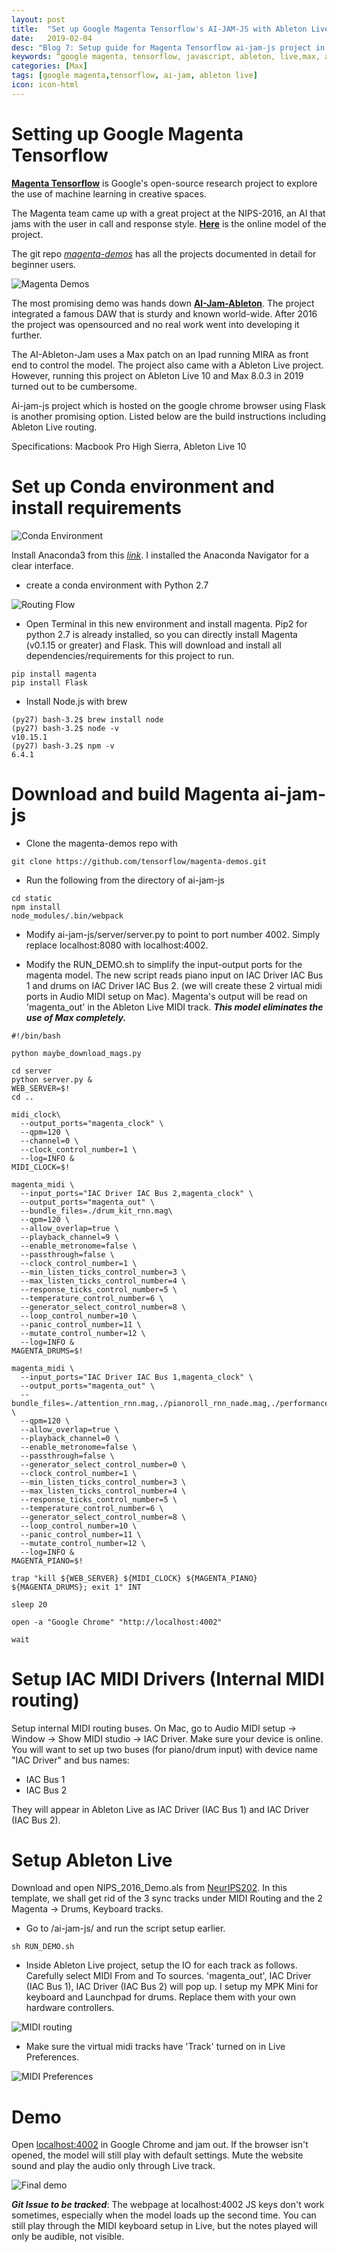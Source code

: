 ```yaml
---
layout: post
title:  "Set up Google Magenta Tensorflow's AI-JAM-JS with Ableton Live"
date:   2019-02-04
desc: "Blog 7: Setup guide for Magenta Tensorflow ai-jam-js project in Ableton Live"
keywords: “google magenta, tensorflow, javascript, ableton, live,max, audio engineering, art, music, music technology, computer science, internet, artificial intelligence, machine learning,music production, midi, ai-duet"
categories: [Max]
tags: [google magenta,tensorflow, ai-jam, ableton live]
icon: icon-html
---
```


# **Setting up Google Magenta Tensorflow**

[**Magenta Tensorflow**](https://magenta.tensorflow.org/) is Google's open-source research project to explore the use of machine learning in creative spaces.

The Magenta team came up with a great project at the NIPS-2016, an AI that jams with the user in call and response style. [**Here**](https://experiments.withgoogle.com/ai-duet) is the online model of the project. 

The git repo [*magenta-demos*](https://github.com/tensorflow/magenta-demos) has all the projects documented in detail for beginner users. 

<img src="{{ site.baseurl }}/static/assets/img/blog/magenta/magenta-demos.png" alt="Magenta Demos" class="center" />

The most promising demo was hands down [**AI-Jam-Ableton**](https://github.com/tensorflow/magenta-demos/tree/master/ai-jam-ableton). The project integrated a famous DAW that is sturdy and known world-wide. After 2016 the project was opensourced and no real work went into developing it further.

The AI-Ableton-Jam uses a Max patch on an Ipad running MIRA as front end to control  the model. The project also came with a Ableton Live project. However, running this project on Ableton Live 10 and Max 8.0.3 in 2019 turned out to be cumbersome. 

Ai-jam-js project which is hosted on the google chrome browser using Flask is another promising option. Listed below are the build instructions including Ableton Live routing. 

Specifications: Macbook Pro High Sierra, Ableton Live 10
# Set up Conda environment and install requirements

<img src="{{ site.baseurl }}/static/assets/img/blog/magenta/conda-env.png" alt="Conda Environment" class="center" />

Install Anaconda3 from this [*link*](https://www.anaconda.com/distribution/). I installed the Anaconda Navigator for a clear interface. 

* create a conda environment with Python 2.7
<img src="{{ site.baseurl }}/static/assets/img/blog/routing-flow.png" alt="Routing Flow" class="center" />

* Open Terminal in this new environment and install magenta. Pip2 for python 2.7 is already installed, so you can directly install Magenta (v0.1.15 or greater) and Flask. This will download and install all dependencies/requirements for this project to run.

```
pip install magenta
pip install Flask
```

* Install Node.js with brew

```
(py27) bash-3.2$ brew install node
(py27) bash-3.2$ node -v
v10.15.1
(py27) bash-3.2$ npm -v
6.4.1 
```


# Download and build Magenta ai-jam-js

* Clone the magenta-demos repo with 

```git clone https://github.com/tensorflow/magenta-demos.git```

* Run the following from the directory of ai-jam-js

```
cd static
npm install
node_modules/.bin/webpack
```

* Modify ai-jam-js/server/server.py to point to port number 4002. Simply replace localhost:8080 with localhost:4002.


* Modify the RUN\_DEMO.sh to simplify the input-output ports for the magenta model. The new script reads piano input on IAC Driver IAC Bus 1 and drums on IAC Driver IAC Bus 2. (we will create these 2 virtual midi ports in Audio MIDI setup on Mac). Magenta's output will be read on 'magenta_out' in the Ableton Live MIDI track. ***This model eliminates the use of Max completely.***

```
#!/bin/bash

python maybe_download_mags.py

cd server
python server.py &
WEB_SERVER=$!
cd ..

midi_clock\
  --output_ports="magenta_clock" \
  --qpm=120 \
  --channel=0 \
  --clock_control_number=1 \
  --log=INFO &
MIDI_CLOCK=$!

magenta_midi \
  --input_ports="IAC Driver IAC Bus 2,magenta_clock" \
  --output_ports="magenta_out" \
  --bundle_files=./drum_kit_rnn.mag\
  --qpm=120 \
  --allow_overlap=true \
  --playback_channel=9 \
  --enable_metronome=false \
  --passthrough=false \
  --clock_control_number=1 \
  --min_listen_ticks_control_number=3 \
  --max_listen_ticks_control_number=4 \
  --response_ticks_control_number=5 \
  --temperature_control_number=6 \
  --generator_select_control_number=8 \
  --loop_control_number=10 \
  --panic_control_number=11 \
  --mutate_control_number=12 \
  --log=INFO &
MAGENTA_DRUMS=$!

magenta_midi \
  --input_ports="IAC Driver IAC Bus 1,magenta_clock" \
  --output_ports="magenta_out" \
  --bundle_files=./attention_rnn.mag,./pianoroll_rnn_nade.mag,./performance.mag \
  --qpm=120 \
  --allow_overlap=true \
  --playback_channel=0 \
  --enable_metronome=false \
  --passthrough=false \
  --generator_select_control_number=0 \
  --clock_control_number=1 \
  --min_listen_ticks_control_number=3 \
  --max_listen_ticks_control_number=4 \
  --response_ticks_control_number=5 \
  --temperature_control_number=6 \
  --generator_select_control_number=8 \
  --loop_control_number=10 \
  --panic_control_number=11 \
  --mutate_control_number=12 \
  --log=INFO &
MAGENTA_PIANO=$!

trap "kill ${WEB_SERVER} ${MIDI_CLOCK} ${MAGENTA_PIANO} ${MAGENTA_DRUMS}; exit 1" INT

sleep 20

open -a "Google Chrome" "http://localhost:4002"

wait

```


# Setup IAC MIDI Drivers (Internal MIDI routing)

Setup internal MIDI routing buses. On Mac, go to Audio MIDI setup -> Window -> Show MIDI studio -> IAC Driver. Make sure your device is online.  You will want to set up two buses (for piano/drum input) with device name "IAC Driver" and bus names:

* IAC Bus 1
* IAC Bus 2

They will appear in Ableton Live as IAC Driver (IAC Bus 1) and IAC Driver (IAC Bus 2).


# Setup Ableton Live

Download and open NIPS\_2016\_Demo.als from [NeurIPS202](https://github.com/tnn1t1s/NeurIPS202). In this template, we shall get rid of the 3 sync tracks under MIDI Routing and the 2 Magenta -> Drums, Keyboard tracks.

* Go to /ai-jam-js/ and run the script setup earlier. 
```
sh RUN_DEMO.sh
```

* Inside Ableton Live project, setup the IO for each track as follows. Carefully select MIDI From and To sources. 'magenta_out', IAC Driver (IAC Bus 1), IAC Driver (IAC Bus 2) will pop up. I setup my MPK Mini for keyboard and Launchpad for drums. Replace them with your own hardware controllers.

<img src="{{ site.baseurl }}/static/assets/img/blog/magenta/live-track-routing.png" alt="MIDI routing" class="center" />


* Make sure the virtual midi tracks have 'Track' turned on in Live Preferences. 

<img src="{{ site.baseurl }}/static/assets/img/blog/magenta/midi-track-preferences.png" alt="MIDI Preferences" class="center" />


# Demo
Open [localhost:4002](http://localhost:4002) in Google Chrome and jam out. If the browser isn't opened, the model will still play with default settings. Mute the website sound and play the audio only through Live track.

<img src="{{ site.baseurl }}/static/assets/img/blog/magenta/demo.png" alt="Final demo" class="center" />

***Git Issue to be tracked***: The webpage at localhost:4002 JS keys don't work sometimes, especially when the model loads up the second time. You can still play through the MIDI keyboard setup in Live, but the notes played will only be audible, not visible. 

